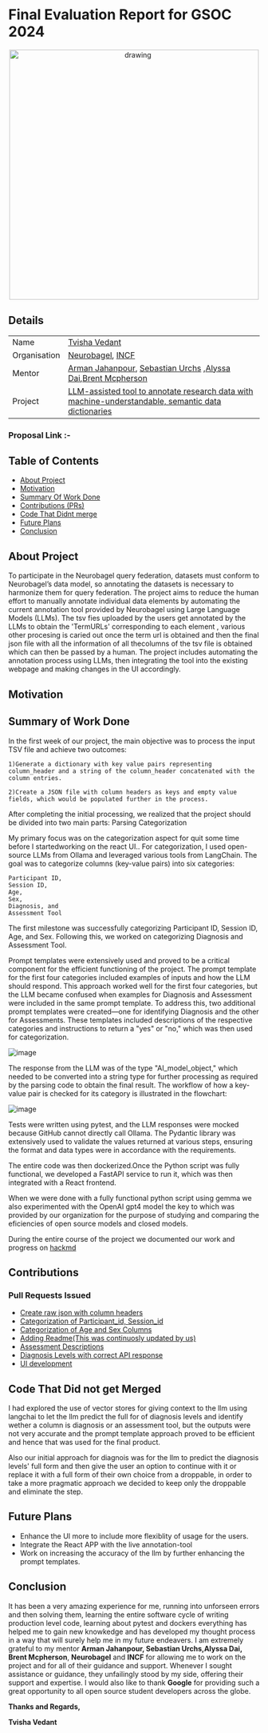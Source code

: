 # Final Evaluation Report for GSOC 2024

<div align="center">
<img src="" alt="drawing" width="500"/>
</div> 


## Details

|  |  |
| --- | --- |
| Name | [Tvisha Vedant](https://github.com/tvilight4) |
| Organisation | [Neurobagel](https://neurobagel.org/), [INCF](https://www.incf.org/)  |
| Mentor | [Arman Jahanpour](https://github.com/rmanaem), [Sebastian Urchs](https://github.com/surchs) ,[Alyssa Dai](https://github.com/alyssadai),[Brent Mcpherson]()  |
| Project | [LLM-assisted tool to annotate research data with machine-understandable, semantic data dictionaries](https://summerofcode.withgoogle.com/programs/2024/projects/RbOlafUP) |

### Proposal Link :- []()


## Table of Contents

- [About Project](#about-project)
- [Motivation](#Motivation)
- [Summary Of Work Done](#summary-of-work-done)
- [Contributions (PRs)](#contributions)
- [Code That Didnt merge](#code-that-did-not-get-merged)
- [Future Plans](#future-plans)
- [Conclusion](#conclusion)


## About Project
To participate in the Neurobagel query federation, datasets must conform to Neurobagel’s data model, so annotating the datasets is necessary to harmonize them for query federation. The project aims to reduce the human effort to manually annotate individual data elements by automating the current annotation tool provided by Neurobagel using Large Language Models (LLMs). The tsv fies uploaded by the users get annotated by the LLMs to obtain the 'TermURLs' corresponding to each element , various other procesing is caried out once the term url is obtained and then the final json file with all the information of all thecolumns of the tsv file is obtained which can then be passed by a human.
The project includes automating the annotation process using LLMs, then integrating the tool into the existing webpage and making changes in the UI accordingly.

## Motivation

## Summary of Work Done
In the first week of our project, the main objective was to process the input TSV file and achieve two outcomes:

    1)Generate a dictionary with key value pairs representing column_header and a string of the column_header concatenated with the column entries.

    2)Create a JSON file with column headers as keys and empty value fields, which would be populated further in the process.

After completing the initial processing, we realized that the project should be divided into two main parts:
    Parsing
    Categorization

My primary focus was on the categorization aspect for quit some time before I startedworking on the react UI..
For categorization, I used open-source LLMs from Ollama and leveraged various tools from LangChain. The goal was to categorize columns (key-value pairs) into six categories:

    Participant ID,
    Session ID,
    Age,
    Sex,
    Diagnosis, and 
    Assessment Tool
The first milestone was successfully categorizing Participant ID, Session ID, Age, and Sex. Following this, we worked on categorizing Diagnosis and Assessment Tool.

Prompt templates were extensively used and proved to be a critical component for the efficient functioning of the project. The prompt template for the first four categories included examples of inputs and how the LLM should respond. This approach worked well for the first four categories, but the LLM became confused when examples for Diagnosis and Assessment were included in the same prompt template. To address this, two additional prompt templates were created—one for identifying Diagnosis and the other for Assessments. These templates included descriptions of the respective categories and instructions to return a "yes" or "no," which was then used for categorization.

![image](https://drive.google.com/uc?export=view&id=1yRDAsOETBYXmCdVUaLS_3YgddYD5WZ7B)


The response from the LLM was of the type "AI_model_object," which needed to be converted into a string type for further processing as required by the parsing code to obtain the final result. The workflow of how a key-value pair is checked for its category is illustrated in the flowchart:

![image](https://drive.google.com/uc?export=view&id=1yRDAsOETBYXmCdVUaLS_3YgddYD5WZ7B)



Tests were written using pytest, and the LLM responses were mocked because GitHub cannot directly call Ollama. The Pydantic library was extensively used to validate the values returned at various steps, ensuring the format and data types were in accordance with the requirements.


The entire code was then dockerized.Once the Python script was fully functional, we developed a FastAPI service to run it, which was then integrated with a React frontend.

When we were done with a fully functional python script using gemma we also experimented with the OpenAI gpt4 model the key to which was provided by our organization for the purpose of studying and comparing the eficiencies of open source models and closed models.

During the entire course of the project we documented our work and progress on [hackmd](https://hackmd.io/QymmEdIoTk-2g7-JNMq2lA#LLM-Utilisation--Annotation-Tool-AI-Documentation)

## Contributions

### Pull Requests Issued

- [Create raw json with column headers](https://github.com/neurobagel/annotation-tool-ai/pull/11)
- [Categorization of Participant_id, Session_id](https://github.com/neurobagel/annotation-tool-ai/pull/26)
- [Categorization of Age and Sex Columns](https://github.com/neurobagel/annotation-tool-ai/pull/30)
- [Adding Readme(This was continuosly updated by us)](https://github.com/neurobagel/annotation-tool-ai/pull/35)
- [Assessment Descriptions](https://github.com/neurobagel/annotation-tool-ai/pull/46)
- [Diagnosis Levels with correct API response](https://github.com/neurobagel/annotation-tool-ai/pull/57)
- [UI development](https://github.com/neurobagel/annotation-tool-ai/pull/60)

## Code That Did not get Merged
I had explored the use of vector stores for giving context to the llm using langchai to let the llm predict the full for of diagnosis levels and identify wether a column is diagnosis or an assessment tool, but the outputs were not very accurate and the prompt template approach proved to be efficient and hence that was used for the final product.

Also our initial approach for diagnois was for the llm to predict the diagnosis levels' full form and then give the user an option to continue with it or replace it with a full form of their own choice from a droppable, in order to take a more pragmatic approach we decided to keep only the droppable and eliminate the step.


## Future Plans

- Enhance the UI more to include more flexiblity of usage for the users.
- Integrate the React APP with the live annotation-tool
- Work on increasing the accuracy of the llm by further enhancing the prompt templates.

## Conclusion

It has been a very amazing experience for me, running into unforseen errors and then solving them, learning the entire software cycle of writing production level code, learning about pytest and dockers everything has helped me to gain new knowkedge and has developed my thought process in a way that will surely help me in my future endeavers. I am extremely grateful to my mentor **Arman Jahanpour, Sebastian Urchs,Alyssa Dai, Brent Mcpherson**, **Neurobagel** and **INCF** for allowing me to work on the project and for all of their guidance and support. Whenever I sought assistance or guidance, they unfailingly stood by my side, offering their support and expertise. I would also like to thank **Google** for providing such a great opportunity to all open source student developers across the globe.

**Thanks and Regards,**

**Tvisha Vedant**